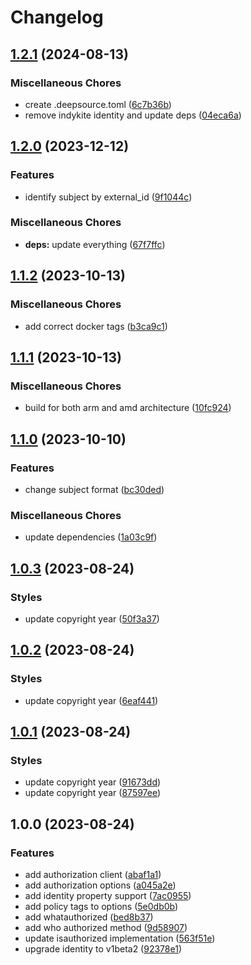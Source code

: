 # Changelog

## [1.2.1](https://github.com/indykite/opa-indykite-plugin/compare/v1.2.0...v1.2.1) (2024-08-13)


### Miscellaneous Chores

* create .deepsource.toml ([6c7b36b](https://github.com/indykite/opa-indykite-plugin/commit/6c7b36bb31147f0be0682a05650a1d80ec6011e9))
* remove indykite identity and update deps ([04eca6a](https://github.com/indykite/opa-indykite-plugin/commit/04eca6aad3081c537cb21fb745342a430305990d))

## [1.2.0](https://github.com/indykite/opa-indykite-plugin/compare/v1.1.2...v1.2.0) (2023-12-12)


### Features

* identify subject by external_id ([9f1044c](https://github.com/indykite/opa-indykite-plugin/commit/9f1044c989213fd68b26548b241e7f5b617ccfb8))


### Miscellaneous Chores

* **deps:** update everything ([67f7ffc](https://github.com/indykite/opa-indykite-plugin/commit/67f7ffcb6d84580c0a3ce1959f672d449645444f))

## [1.1.2](https://github.com/indykite/opa-indykite-plugin/compare/v1.1.1...v1.1.2) (2023-10-13)


### Miscellaneous Chores

* add correct docker tags ([b3ca9c1](https://github.com/indykite/opa-indykite-plugin/commit/b3ca9c16f01e26b0b2c64b4c45953c83d19d6940))

## [1.1.1](https://github.com/indykite/opa-indykite-plugin/compare/v1.1.0...v1.1.1) (2023-10-13)


### Miscellaneous Chores

* build for both arm and amd architecture ([10fc924](https://github.com/indykite/opa-indykite-plugin/commit/10fc924cefb98417b5a3111885d86e582812d639))

## [1.1.0](https://github.com/indykite/opa-indykite-plugin/compare/v1.0.3...v1.1.0) (2023-10-10)


### Features

* change subject format ([bc30ded](https://github.com/indykite/opa-indykite-plugin/commit/bc30dedf236f918de2396d796ae580fda2d9920f))


### Miscellaneous Chores

* update dependencies ([1a03c9f](https://github.com/indykite/opa-indykite-plugin/commit/1a03c9f26ec8c7f4b541d960dc13846ae668dee2))

## [1.0.3](https://github.com/indykite/opa-indykite-plugin/compare/v1.0.2...v1.0.3) (2023-08-24)


### Styles

* update copyright year ([50f3a37](https://github.com/indykite/opa-indykite-plugin/commit/50f3a37e62ec1335ea0390cc1aa0b1d661c3c69e))

## [1.0.2](https://github.com/indykite/opa-indykite-plugin/compare/v1.0.1...v1.0.2) (2023-08-24)


### Styles

* update copyright year ([6eaf441](https://github.com/indykite/opa-indykite-plugin/commit/6eaf4418811bd4c60821023d3586d3c4e82e846e))

## [1.0.1](https://github.com/indykite/opa-indykite-plugin/compare/v1.0.0...v1.0.1) (2023-08-24)


### Styles

* update copyright year ([91673dd](https://github.com/indykite/opa-indykite-plugin/commit/91673dd87a9694c23a8500962af1d3809b79c5d6))
* update copyright year ([87597ee](https://github.com/indykite/opa-indykite-plugin/commit/87597eece23d1909e3adb599d9fd011d8d6c56d9))

## 1.0.0 (2023-08-24)


### Features

* add authorization client ([abaf1a1](https://github.com/indykite/opa-indykite-plugin/commit/abaf1a158c9bf328ecad4eec81d016cb2a8420fb))
* add authorization options ([a045a2e](https://github.com/indykite/opa-indykite-plugin/commit/a045a2e43ba07b2f1123e5249dc36b4e44825915))
* add identity property support ([7ac0955](https://github.com/indykite/opa-indykite-plugin/commit/7ac09556d18040ff7bd3180b267b29137a446b47))
* add policy tags to options ([5e0db0b](https://github.com/indykite/opa-indykite-plugin/commit/5e0db0b303697f2f11c3b73d0af56c52b11a6365))
* add whatauthorized ([bed8b37](https://github.com/indykite/opa-indykite-plugin/commit/bed8b37ea1d49a4e8da9abbf5db4294c6e9c4253))
* add who authorized method ([9d58907](https://github.com/indykite/opa-indykite-plugin/commit/9d5890781a9ec10e208c7c2d64f0005b048c3cb1))
* update isauthorized implementation ([563f51e](https://github.com/indykite/opa-indykite-plugin/commit/563f51ed00870f6f8fa3d6470e9b108c6ac975d2))
* upgrade identity to v1beta2 ([92378e1](https://github.com/indykite/opa-indykite-plugin/commit/92378e1f120c5c34c145690bb3d6316a9219a98d))

